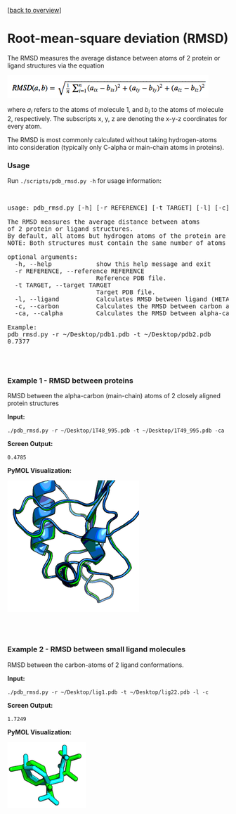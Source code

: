 [[back to overview](../../README.md)]

# Root-mean-square deviation (RMSD)

The RMSD measures the average distance between atoms of 2 protein or ligand structures via the equation


![](../../images/equations/rmsd_equation.png)


where *a<sub>i</sub>* refers to the atoms of molecule 1, and *b<sub>i</sub>* to the atoms of molecule 2, respectively. The subscripts x, y, z are denoting the x-y-z coordinates for every atom.

The RMSD is most commonly calculated without taking hydrogen-atoms into consideration (typically only C-alpha or main-chain atoms in proteins).

### Usage


Run	`./scripts/pdb_rmsd.py -h` for usage information:

<br>

<pre>
usage: pdb_rmsd.py [-h] [-r REFERENCE] [-t TARGET] [-l] [-c] [-ca]

The RMSD measures the average distance between atoms 
of 2 protein or ligand structures.
By default, all atoms but hydrogen atoms of the protein are included in the RMSD calculation.
NOTE: Both structures must contain the same number of atoms in similar order.

optional arguments:
  -h, --help            show this help message and exit
  -r REFERENCE, --reference REFERENCE
                        Reference PDB file.
  -t TARGET, --target TARGET
                        Target PDB file.
  -l, --ligand          Calculates RMSD between ligand (HETATM) atoms.
  -c, --carbon          Calculates the RMSD between carbon atoms only.
  -ca, --calpha         Calculates the RMSD between alpha-carbon atoms only.

Example:
pdb_rmsd.py -r ~/Desktop/pdb1.pdb -t ~/Desktop/pdb2.pdb
0.7377
</pre>

<br>
<br>

### Example 1 - RMSD between proteins

RMSD between the alpha-carbon (main-chain) atoms of 2 closely aligned protein structures

**Input:** 

	./pdb_rmsd.py -r ~/Desktop/1T48_995.pdb -t ~/Desktop/1T49_995.pdb -ca

**Screen Output:** 

	0.4785

**PyMOL Visualization:** 


![](../../images/tools/ex_pdb_rmsd_prot.png)


<br>
<br>

### Example 2 - RMSD between small ligand molecules

RMSD between the carbon-atoms of 2 ligand conformations.

**Input:** 
	
	./pdb_rmsd.py -r ~/Desktop/lig1.pdb -t ~/Desktop/lig22.pdb -l -c

**Screen Output:** 

	1.7249

**PyMOL Visualization:** 

![](../../images/tools/ex_pdb_rmsd.png)

